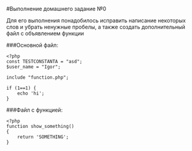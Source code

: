 #Выполнение домашнего задание №0

Для его выполнения понадобилось исправить написание некоторых слов и убрать ненужные пробелы, а также создать дополнительный файл с объявлением функции

###Основной файл:
```
<?php
const TESTCONSTANTA = "asd";
$user_name = "Igor";

include "function.php";

if (1==1) {
    echo 'hi';
}
```

###Файл с функцией:
```
<?php
function show_something()
{
    return 'SOMETHING';
}

```
